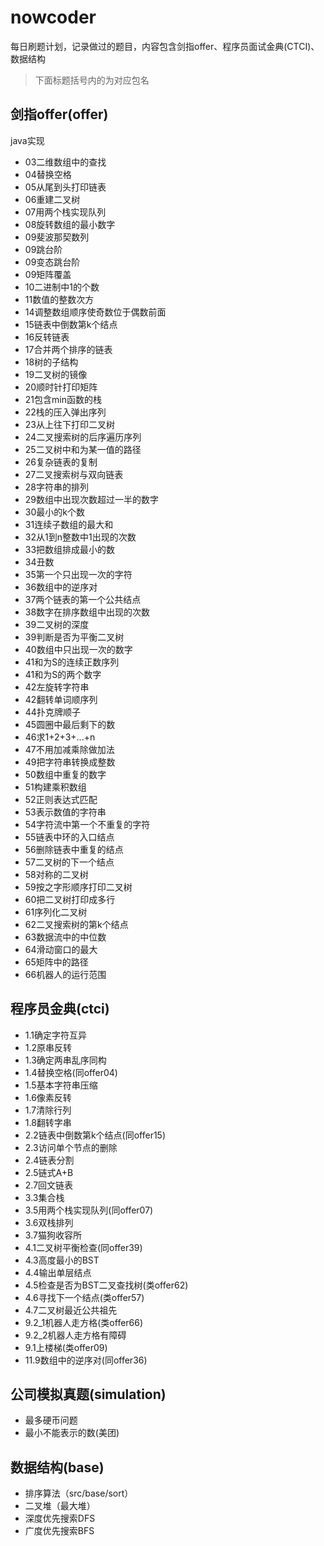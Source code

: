 # nowcoder 
每日刷题计划，记录做过的题目，内容包含剑指offer、程序员面试金典(CTCI)、数据结构
> 下面标题括号内的为对应包名
## 剑指offer(offer)
java实现
- 03二维数组中的查找
- 04替换空格
- 05从尾到头打印链表
- 06重建二叉树
- 07用两个栈实现队列
- 08旋转数组的最小数字
- 09斐波那契数列
- 09跳台阶
- 09变态跳台阶
- 09矩阵覆盖
- 10二进制中1的个数
- 11数值的整数次方
- 14调整数组顺序使奇数位于偶数前面
- 15链表中倒数第k个结点
- 16反转链表
- 17合并两个排序的链表
- 18树的子结构
- 19二叉树的镜像
- 20顺时针打印矩阵
- 21包含min函数的栈
- 22栈的压入弹出序列
- 23从上往下打印二叉树
- 24二叉搜索树的后序遍历序列
- 25二叉树中和为某一值的路径
- 26复杂链表的复制
- 27二叉搜索树与双向链表
- 28字符串的排列
- 29数组中出现次数超过一半的数字
- 30最小的k个数
- 31连续子数组的最大和
- 32从1到n整数中1出现的次数
- 33把数组排成最小的数
- 34丑数
- 35第一个只出现一次的字符
- 36数组中的逆序对
- 37两个链表的第一个公共结点
- 38数字在排序数组中出现的次数
- 39二叉树的深度
- 39判断是否为平衡二叉树
- 40数组中只出现一次的数字
- 41和为S的连续正数序列
- 41和为S的两个数字
- 42左旋转字符串
- 42翻转单词顺序列
- 44扑克牌顺子
- 45圆圈中最后剩下的数
- 46求1+2+3+...+n
- 47不用加减乘除做加法
- 49把字符串转换成整数
- 50数组中重复的数字
- 51构建乘积数组
- 52正则表达式匹配
- 53表示数值的字符串
- 54字符流中第一个不重复的字符
- 55链表中环的入口结点
- 56删除链表中重复的结点
- 57二叉树的下一个结点
- 58对称的二叉树
- 59按之字形顺序打印二叉树
- 60把二叉树打印成多行
- 61序列化二叉树
- 62二叉搜索树的第k个结点
- 63数据流中的中位数
- 64滑动窗口的最大
- 65矩阵中的路径
- 66机器人的运行范围

## 程序员金典(ctci)
- 1.1确定字符互异
- 1.2原串反转
- 1.3确定两串乱序同构
- 1.4替换空格(同offer04)
- 1.5基本字符串压缩
- 1.6像素反转
- 1.7清除行列
- 1.8翻转字串
- 2.2链表中倒数第k个结点(同offer15)
- 2.3访问单个节点的删除
- 2.4链表分割
- 2.5链式A+B
- 2.7回文链表
- 3.3集合栈
- 3.5用两个栈实现队列(同offer07)
- 3.6双栈排列
- 3.7猫狗收容所
- 4.1二叉树平衡检查(同offer39)
- 4.3高度最小的BST
- 4.4输出单层结点
- 4.5检查是否为BST二叉查找树(类offer62)
- 4.6寻找下一个结点(类offer57)
- 4.7二叉树最近公共祖先
- 9.2_1机器人走方格(类offer66)
- 9.2_2机器人走方格有障碍
- 9.1上楼梯(类offer09)
- 11.9数组中的逆序对(同offer36)

## 公司模拟真题(simulation)
- 最多硬币问题
- 最小不能表示的数(美团)

## 数据结构(base)
- 排序算法（src/base/sort）
- 二叉堆（最大堆）
- 深度优先搜索DFS
- 广度优先搜索BFS